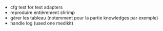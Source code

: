 - cfg test for test adapters
- reproduire entièrement shrimp
- gérer les tableau (notemment pour la partie knowledges par exemple)
- handle log (used one medikit)